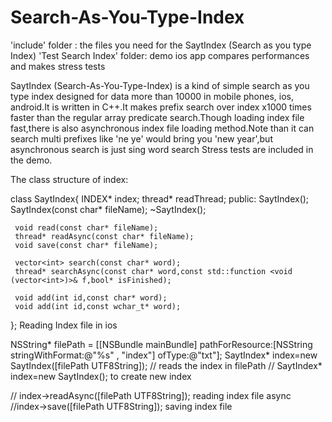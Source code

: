 Search-As-You-Type-Index 
========================
 'include' folder : the files you need for the SaytIndex (Search as you type Index)
 'Test Search Index' folder: demo ios app compares performances and makes stress tests

 SaytIndex (Search-As-You-Type-Index) is a kind of simple search as you type index designed for data more than 10000 in mobile phones, ios, android.It is written in C++.It makes prefix search over index x1000 times faster than the regular array predicate search.Though loading index file fast,there is also asynchronous index file loading method.Note than it can search multi prefixes like 'ne ye' would bring you 'new year',but asynchronous search is just sing word search Stress tests are included in the demo.

 The class structure of index:

  class SaytIndex{
     INDEX* index;
     thread* readThread;
 public:
     SaytIndex();
     SaytIndex(const char* fileName);
     ~SaytIndex();

     void read(const char* fileName);
     thread* readAsync(const char* fileName);
     void save(const char* fileName);

     vector<int> search(const char* word);
     thread* searchAsync(const char* word,const std::function <void (vector<int>)>& f,bool* isFinished);

     void add(int id,const char* word);
     void add(int id,const wchar_t* word);


 }; 
 Reading Index file in ios

 NSString* filePath = [[NSBundle mainBundle] pathForResource:[NSString stringWithFormat:@"%s" , "index"]
                                                          ofType:@"txt"];
    SaytIndex* index=new SaytIndex([filePath UTF8String]); // reads the index in filePath
   // SaytIndex* index=new SaytIndex(); to create new index

   //  index->readAsync([filePath UTF8String]); reading index file async
   //index->save([filePath UTF8String]);  saving index file
 